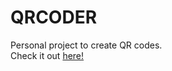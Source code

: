 # QRCODER
Personal project to create QR codes.
<br/>Check it out [here!](https://qrcoder.herokuapp.com/)
